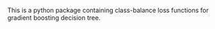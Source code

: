This is a python package containing class-balance loss functions for gradient boosting decision tree.

